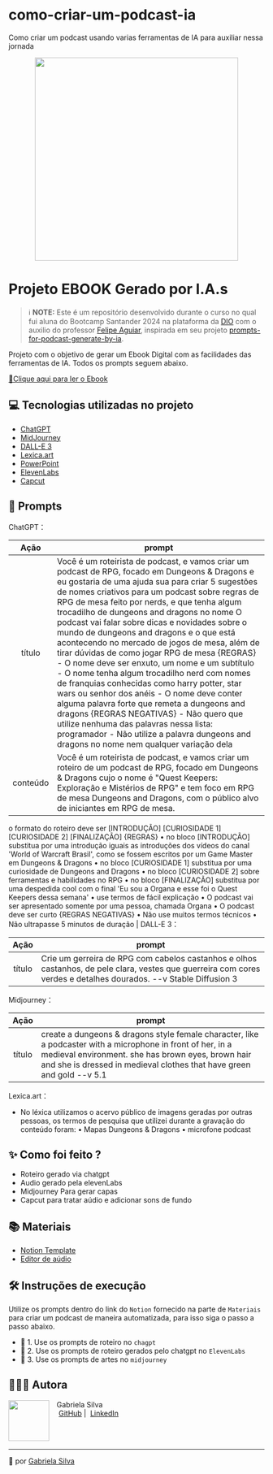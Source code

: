 # como-criar-um-podcast-ia
Como criar um podcast usando varias ferramentas de IA para auxiliar nessa jornada

<p align="center">
<img 
    src="dkfnoieknf.png"
    width="400"  
/>
</p>

# Projeto EBOOK Gerado por I.A.s


 > ℹ️ **NOTE:** Este é um repositório desenvolvido durante o curso no qual fui aluna do Bootcamp Santander 2024 na plataforma da [DIO](https://dio.me) com o auxilio do professor [Felipe Aguiar](https://github.com/felipeAguiarCode), inspirada em seu projeto [prompts-for-podcast-generate-by-ia](https://github.com/felipeAguiarCode/prompts-for-podcast-generate-by-ia/tree/main).

Projeto com o objetivo de gerar um Ebook Digital com as facilidades das ferramentas de IA. Todos os prompts
seguem abaixo.

<a href="Ebook Redes Neuraus Artificiais.pdf" title="View PDF now"> 📕Clique aqui para ler o Ebook</a>

## 💻 Tecnologias utilizadas no projeto

- [ChatGPT](https://chat.openai.com/) 
- [MidJourney](https://www.midjourney.com/app/)
- [DALL-E 3](https://openart.ai/home)
- [Lexica.art](https://lexica.art/)
- [PowerPoint](https://www.microsoft.com/en/microsoft-365/powerpoint)
- [ElevenLabs](https://beta.elevenlabs.io/)
- [Capcut](https://www.capcut.com/pt-br/)


## 🧠 Prompts

ChatGPT：

|   Ação   | prompt                                                                                                                                                                                                                                                                         |
| :------: | ------------------------------------------------------------------------------------------------------------------------------------------------------------------------------------------------------------------------------------------------------------------------------ |
|  título  | Você é um roteirista de podcast, e vamos criar um podcast de RPG, focado em Dungeons & Dragons e eu gostaria de uma ajuda sua para criar 5 sugestões de nomes criativos para um podcast sobre regras de RPG de mesa feito por nerds, e que tenha algum trocadilho de dungeons and dragons no nome O podcast vai falar sobre dicas e novidades sobre o mundo de dungeons and dragons e o que está acontecendo no mercado de jogos de mesa, além de tirar dúvidas de como jogar RPG de mesa {REGRAS} - O nome deve ser enxuto, um nome e um subtítulo - O nome tenha algum trocadilho nerd com nomes de franquias conhecidas como harry potter, star wars ou senhor dos anéis - O nome deve conter alguma palavra forte que remeta a dungeons and dragons {REGRAS NEGATIVAS} - Não quero que utilize nenhuma das palavras nessa lista: programador - Não utilize a palavra dungeons and dragons no nome nem qualquer variação dela                                                        |
| conteúdo | Você é um roteirista de podcast, e vamos criar um roteiro de um podcast de RPG, focado em Dungeons & Dragons cujo o nome é "Quest Keepers: Exploração e Mistérios de RPG" e tem foco em RPG de mesa Dungeons and Dragons, com o público alvo de iniciantes em RPG de mesa.
o formato do roteiro deve ser [INTRODUÇÃO] [CURIOSIDADE 1] [CURIOSIDADE 2] [FINALIZAÇÃO]
{REGRAS}
    • no bloco [INTRODUÇÃO] substitua por uma introdução iguais as introduções dos vídeos do canal 'World of Warcraft Brasil', como se fossem escritos por um Game Master em Dungeons &  Dragons
    • no bloco [CURIOSIDADE 1] substitua por uma curiosidade de Dungeons and Dragons
    • no bloco [CURIOSIDADE 2] sobre ferramentas e habilidades no RPG
    • no bloco [FINALIZAÇÃO] substitua por uma despedida cool com o final 'Eu sou a Organa e esse foi o Quest Keepers dessa semana' 
    • use termos de fácil explicação 
    • O podcast vai ser apresentado somente por uma pessoa, chamada Organa 
    • O podcast deve ser curto 
{REGRAS NEGATIVAS}
    • Não use muitos termos técnicos 
    • Não ultrapasse 5 minutos de duração |
DALL-E 3：

|  Ação  | prompt                                                                                 |
| :----: | -------------------------------------------------------------------------------------- |
| título |Crie um gerreira de RPG com cabelos castanhos e olhos castanhos, de pele clara, vestes que guerreira com cores verdes e detalhes dourados. --v Stable Diffusion 3 |

Midjourney：

|  Ação  | prompt                                                                                 |
| :----: | -------------------------------------------------------------------------------------- |
| título | create a dungeons & dragons style female character, like a podcaster with a microphone in front of her, in a medieval environment. she has brown eyes, brown hair and she is dressed in medieval clothes that have green and gold --v 5.1 |

Lexica.art：

- No léxica utilizamos o acervo público de imagens geradas por outras pessoas, os termos de pesquisa que utilizei durante a gravação do conteúdo foram:
• Mapas Dungeons & Dragons
• microfone podcast


## ✨ Como foi feito ?

- Roteiro gerado via chatgpt
- Audio gerado pela elevenLabs
- Midjourney Para gerar capas
- Capcut para tratar aúdio e adicionar sons de fundo

  
## 📚 Materiais

- [Notion Template](https://helpful-jump-17b.notion.site/PAS-Podcast-AI-Studio-210489e15d7a4a73b743bb159e45d06f?pvs=4)
- [Editor de aúdio](https://www.capcut.com/editor?from_page=landing_page&__action_from=picture_V%C3%ADdeos%20profissionais%20em%20minutos,%20n%C3%A3o%20em%20horas.)


## 🛠️ Instruções de execução

Utilize os prompts dentro do link do `Notion` fornecido na parte de `Materiais` para criar um podcast de maneira automatizada, para isso siga o passo a passo abaixo.

- 🤖 1. Use os prompts de roteiro no `chagpt`
- 🤖 2. Use os prompts de roteiro gerados pelo chatgpt no  `ElevenLabs`
- 🤖 3. Use os prompts de artes no `midjourney`
  

## 👩🏻‍💻 Autora

<p>
    <img 
      align=left 
      margin=10 
      width=80 
      src="https://avatars.githubusercontent.com/u/154382591?s=96&v=4"
    />
    <p>&nbsp&nbsp&nbspGabriela Silva<br>
    &nbsp&nbsp&nbsp
    <a href="https://github.com/SabrinaAll">
    GitHub</a>&nbsp;|&nbsp;
    <a href="https://www.linkedin.com/in/gabriela-silva-alves/">
    LinkedIn</a>
</p>
</p>
<br/><br/>
<p>

---

💜 por [Gabriela Silva](https://github.com/SabrinaAll)
